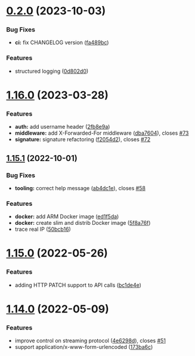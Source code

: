 # [0.2.0](https://github.com/ncarlier/webhookd/compare/v1.16.0...v0.2.0) (2023-10-03)


### Bug Fixes

* **ci:** fix CHANGELOG version ([fa489bc](https://github.com/ncarlier/webhookd/commit/fa489bc58f914a0460717c1b683aa33cc2c975c0))


### Features

* structured logging ([0d802d0](https://github.com/ncarlier/webhookd/commit/0d802d03eb914fcb72484bbc90cb5831a845f2cc))



# [1.16.0](https://github.com/ncarlier/webhookd/compare/v1.15.1...v1.16.0) (2023-03-28)


### Features

* **auth:** add username header ([2fb8e9a](https://github.com/ncarlier/webhookd/commit/2fb8e9aa845a79b90716b5cd22b31eb99e56e314))
* **middleware:** add X-Forwarded-For middleware ([dba7604](https://github.com/ncarlier/webhookd/commit/dba7604a434528fba9e1266e11f55de954a0fd3b)), closes [#73](https://github.com/ncarlier/webhookd/issues/73)
* **signature:** signature refactoring ([f2054d2](https://github.com/ncarlier/webhookd/commit/f2054d2dc40ab137956e69268eb593c90b57ce19)), closes [#72](https://github.com/ncarlier/webhookd/issues/72)



## [1.15.1](https://github.com/ncarlier/webhookd/compare/v1.15.0...v1.15.1) (2022-10-01)


### Bug Fixes

* **tooling:** correct help message ([ab4dc1e](https://github.com/ncarlier/webhookd/commit/ab4dc1eedde648eb21df8c00749c1668ae4fc169)), closes [#58](https://github.com/ncarlier/webhookd/issues/58)


### Features

* **docker:** add ARM Docker image ([ed1f5da](https://github.com/ncarlier/webhookd/commit/ed1f5da6c27121c1a3879c39e1a79bea99f542ce))
* **docker:** create slim and distrib Docker image ([5f8a76f](https://github.com/ncarlier/webhookd/commit/5f8a76f5f25dde7e2bf5752a02e11fdcb7833b33))
* trace real IP ([50bcb16](https://github.com/ncarlier/webhookd/commit/50bcb16c715c50860d8114c7893419c71eb17ae9))



# [1.15.0](https://github.com/ncarlier/webhookd/compare/v1.14.0...v1.15.0) (2022-05-26)


### Features

* adding HTTP PATCH support to API calls ([bc1de4e](https://github.com/ncarlier/webhookd/commit/bc1de4e5da4e6cfe3154096ecf4bfbba0b9bc9bd))



# [1.14.0](https://github.com/ncarlier/webhookd/compare/v1.13.0...v1.14.0) (2022-05-09)


### Features

* improve control on streaming protocol ([4e6298d](https://github.com/ncarlier/webhookd/commit/4e6298dda713d816855818282cc32caca108c597)), closes [#51](https://github.com/ncarlier/webhookd/issues/51)
* support application/x-www-form-urlencoded ([173ba6c](https://github.com/ncarlier/webhookd/commit/173ba6c347e3a4a158fa976cb8a3a7913aa4cede))




